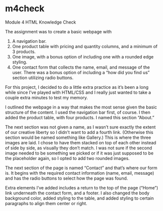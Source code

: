 # m4check
Module 4 HTML Knowledge Check 

The assignment was to create a basic webpage with
1. A navigation bar.
2. One product table with pricing and quantity  columns, and a minimum of 3 products.
3. One image, with a bonus option of including one with a rounded edge styling.  
4. One contact form that collects the name, email, and message of the user. There was a bonus option of including a “how did you find us” section utilizing radio buttons.

For this project, I decided to do a little extra practice as it’s been a long while since I’ve played with HTML/CSS and I really just wanted to take a couple extra minutes to test my memory.

I outlined the webpage in a way that makes the most sense given the basic structure of the content. I used the navigation bar first, of course. I then added the product table, with four products. I named this section “About.” 

The next section was not given a name, as I wasn’t sure exactly the extent of our creative liberty so I didn’t want to add a fourth link. (Otherwise this section would be named something like Gallery.) This is where the three images are laid. I chose to have them stacked on top of each other instead of side by side, as visually they don’t match. I was not sure if the second image needed to be something we picked or if it was just supposed to be the placeholder again, so I opted to add two rounded images.

The next section of the page is named “Contact” and that’s where our form is. It begins with the required contact information (name, email, message) and has the radio buttons to select how the page was found.

Extra elements I’ve added includes a return to the top of the page (“Home”) link underneath the contact form, and a footer. I also changed the body background color, added styling to the table, and added styling to certain paragraphs to align them center or right. 
